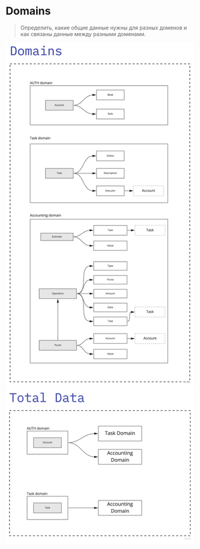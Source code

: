 # Domains

> Определить, какие общие данные нужны для разных доменов и 
> как связаны данные между разными доменами.

![image info](./s3.jpg  )
![image info](./s4.jpg  )
